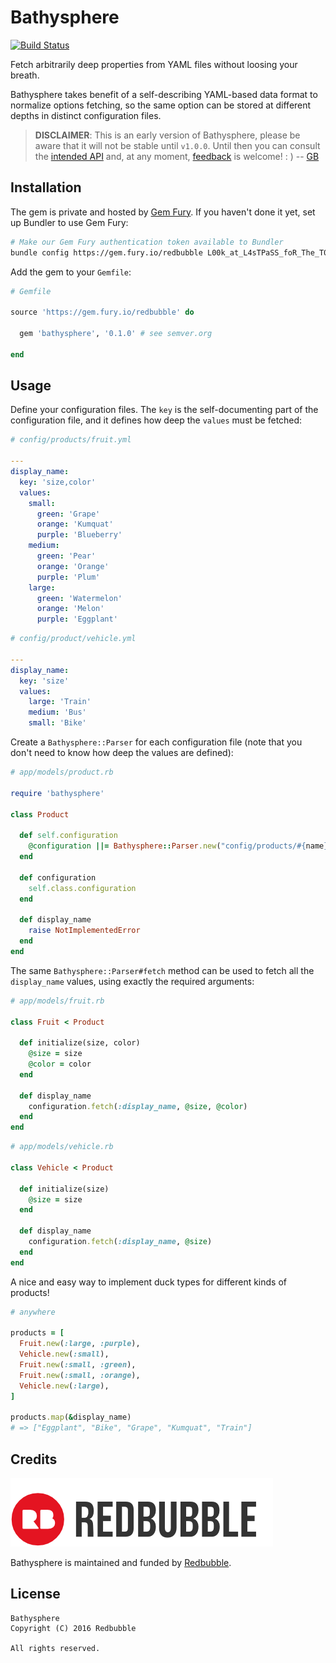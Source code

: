 Bathysphere
===========

[![Build Status](https://badge.buildkite.com/48b510c31a0346981a0456d2985675ccd465257cfec6ff9cb4.svg?branch=master)](https://buildkite.com/redbubble/bathysphere)

Fetch arbitrarily deep properties from YAML files without loosing your breath.

Bathysphere takes benefit of a self-describing YAML-based data format to
normalize options fetching, so the same option can be stored at different
depths in distinct configuration files.

> **DISCLAIMER**: This is an early version of Bathysphere, please be aware that it will not be stable until `v1.0.0`. Until then you can consult the [intended API][intent] and, at any moment, [feedback][issues] is welcome! : ) -- [GB][gonzalo-bulnes]

  [intent]: doc/README.md
  [gonzalo-bulnes]: https://github.com/gonzalo-bulnes
  [issues]: https://github.com/redbubble/bathysphere/issues

Installation
------------

The gem is private and hosted by [Gem Fury][gemfury]. If you haven't done it yet, set up Bundler to use Gem Fury:

```bash
# Make our Gem Fury authentication token available to Bundler
bundle config https://gem.fury.io/redbubble L00k_at_L4sTPaSS_foR_The_T0keN
```

Add the gem to your `Gemfile`:

```ruby
# Gemfile

source 'https://gem.fury.io/redbubble' do

  gem 'bathysphere', '0.1.0' # see semver.org

end
```

  [gemfury]: https://gemfury.com

Usage
-----

Define your configuration files. The `key` is the self-documenting part of the configuration file, and it defines how deep the `values` must be fetched:


```yaml
# config/products/fruit.yml

---
display_name:
  key: 'size,color'
  values:
    small:
      green: 'Grape'
      orange: 'Kumquat'
      purple: 'Blueberry'
    medium:
      green: 'Pear'
      orange: 'Orange'
      purple: 'Plum'
    large:
      green: 'Watermelon'
      orange: 'Melon'
      purple: 'Eggplant'
```

```yaml
# config/product/vehicle.yml

---
display_name:
  key: 'size'
  values:
    large: 'Train'
    medium: 'Bus'
    small: 'Bike'
```

Create a `Bathysphere::Parser` for each configuration file (note that you don't need to know how deep the values are defined):


```ruby
# app/models/product.rb

require 'bathysphere'

class Product

  def self.configuration
    @configuration ||= Bathysphere::Parser.new("config/products/#{name}.yml")
  end

  def configuration
    self.class.configuration
  end

  def display_name
    raise NotImplementedError
  end
end
```

The same `Bathysphere::Parser#fetch` method can be used to fetch all the `display_name` values, using exactly the required arguments:

```ruby
# app/models/fruit.rb

class Fruit < Product

  def initialize(size, color)
    @size = size
    @color = color
  end

  def display_name
    configuration.fetch(:display_name, @size, @color)
  end
end
```

```ruby
# app/models/vehicle.rb

class Vehicle < Product

  def initialize(size)
    @size = size
  end

  def display_name
    configuration.fetch(:display_name, @size)
  end
end
```

A nice and easy way to implement duck types for different kinds of products!


```ruby
# anywhere

products = [
  Fruit.new(:large, :purple),
  Vehicle.new(:small),
  Fruit.new(:small, :green),
  Fruit.new(:small, :orange),
  Vehicle.new(:large),
]

products.map(&display_name)
# => ["Eggplant", "Bike", "Grape", "Kumquat", "Train"]
```

Credits
-------

[![](doc/redbubble.png)][redbubble]

Bathysphere is maintained and funded by [Redbubble][redbubble].

  [redbubble]: https://www.redbubble.com

License
-------

```
Bathysphere
Copyright (C) 2016 Redbubble

All rights reserved.
```

